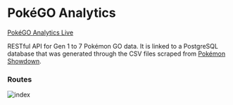 # PokéGO Analytics

[PokéGO Analytics Live](http://pokegoanalytics.herokuapp.com/api/v1/)

RESTful API for Gen 1 to 7 Pokémon GO data. It is linked to a PostgreSQL database that was generated through the CSV files scraped from [Pokémon Showdown](https://pokemonshowdown.com/).

### Routes
![index](https://res.cloudinary.com/emanon/image/upload/v1577074937/Screen_Shot_2019-12-22_at_8.20.01_PM.png)
